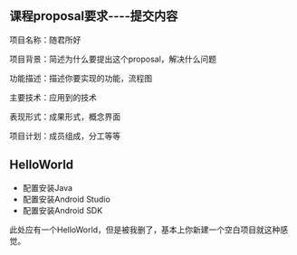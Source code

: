 ##  课程proposal要求----提交内容

项目名称：随君所好

项目背景：简述为什么要提出这个proposal，解决什么问题

功能描述：描述你要实现的功能，流程图

主要技术：应用到的技术

表现形式：成果形式，概念界面

项目计划：成员组成，分工等等

## HelloWorld

+ 配置安装Java
+ 配置安装Android Studio
+ 配置安装Android SDK

此处应有一个HelloWorld，但是被我删了，基本上你新建一个空白项目就这种感觉。